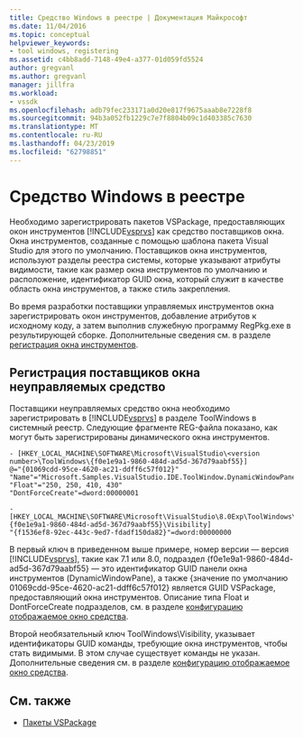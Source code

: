 ```yaml
---
title: Средство Windows в реестре | Документация Майкрософт
ms.date: 11/04/2016
ms.topic: conceptual
helpviewer_keywords:
- tool windows, registering
ms.assetid: c4bb8add-7148-49e4-a377-01d059fd5524
author: gregvanl
ms.author: gregvanl
manager: jillfra
ms.workload:
- vssdk
ms.openlocfilehash: adb79fec233171a0d20e817f9675aaab8e7228f8
ms.sourcegitcommit: 94b3a052fb1229c7e7f8804b09c1d403385c7630
ms.translationtype: MT
ms.contentlocale: ru-RU
ms.lasthandoff: 04/23/2019
ms.locfileid: "62798851"
---
```

# <a name="tool-windows-in-the-registry"></a>Средство Windows в реестре
Необходимо зарегистрировать пакетов VSPackage, предоставляющих окон инструментов [!INCLUDE[vsprvs](../code-quality/includes/vsprvs_md.md)] как средство поставщиков окна. Окна инструментов, созданные с помощью шаблона пакета Visual Studio для этого по умолчанию. Поставщиков окна инструментов, используют разделы реестра системы, которые указывают атрибуты видимости, такие как размер окна инструментов по умолчанию и расположение, идентификатор GUID окна, который служит в качестве область окна инструментов, а также стиль закрепления.

 Во время разработки поставщики управляемых инструментов окна зарегистрировать окон инструментов, добавление атрибутов к исходному коду, а затем выполнив служебную программу RegPkg.exe в результирующей сборке. Дополнительные сведения см. в разделе [регистрация окна инструментов](../extensibility/registering-a-tool-window.md).

## <a name="registering-unmanaged-tool-window-providers"></a>Регистрация поставщиков окна неуправляемых средство
 Поставщики неуправляемых средство окна необходимо зарегистрировать в [!INCLUDE[vsprvs](../code-quality/includes/vsprvs_md.md)] в разделе ToolWindows в системный реестр. Следующие фрагменте REG-файла показано, как могут быть зарегистрированы динамического окна инструментов.

```
- [HKEY_LOCAL_MACHINE\SOFTWARE\Microsoft\VisualStudio\<version number>\ToolWindows\{f0e1e9a1-9860-484d-ad5d-367d79aabf55}]
@="{01069cdd-95ce-4620-ac21-ddff6c57f012}"
"Name"="Microsoft.Samples.VisualStudio.IDE.ToolWindow.DynamicWindowPane"
"Float"="250, 250, 410, 430"
"DontForceCreate"=dword:00000001

- [HKEY_LOCAL_MACHINE\SOFTWARE\Microsoft\VisualStudio\8.0Exp\ToolWindows\{f0e1e9a1-9860-484d-ad5d-367d79aabf55}\Visibility]
"{f1536ef8-92ec-443c-9ed7-fdadf150da82}"=dword:00000000
```

 В первый ключ в приведенном выше примере, номер версии — версия [!INCLUDE[vsprvs](../code-quality/includes/vsprvs_md.md)], такие как 7.1 или 8.0, подраздел {f0e1e9a1-9860-484d-ad5d-367d79aabf55} — это идентификатор GUID панели окна инструментов (DynamicWindowPane), а также {значение по умолчанию 01069cdd-95ce-4620-ac21-ddff6c57f012} является GUID VSPackage, предоставляющий окна инструментов. Описание типа Float и DontForceCreate подразделов, см. в разделе [конфигурацию отображаемое окно средства](../extensibility/tool-window-display-configuration.md).

 Второй необязательный ключ ToolWindows\Visibility, указывает идентификаторы GUID команды, требующие окна инструментов, чтобы стать видимыми. В этом случае существует команды не указан. Дополнительные сведения см. в разделе [конфигурацию отображаемое окно средства](../extensibility/tool-window-display-configuration.md).

## <a name="see-also"></a>См. также
- [Пакеты VSPackage](../extensibility/internals/vspackages.md)